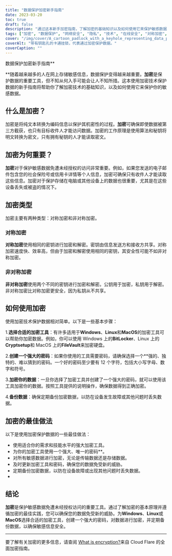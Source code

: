```yaml
---
title: "数据保护加密新手指南"
date: 2023-03-20
toc: true
draft: false
description: "通过这本新手加密指南，了解加密的基础知识以及如何使用它来保护敏感数据的安全。"
tags: ["加密", "数据保护", "网络安全", "隐私", "技术", "在线安全", "对称加密", "非对称加密", "安全", "网络隐私", "加密", "加密传输", "数字安全", "数据隐私", "加密数据", "加密软件", "数据加密", "计算机安全", "网络安全", "密码保护"]
cover: "/img/cover/A_cartoon_padlock_with_a_keyhole_representing_data_protection.png"
coverAlt: "带有钥匙孔的卡通挂锁，代表通过加密保护数据。"
coverCaption: ""
---
```

数据保护加密新手指南**

**随着越来越多的人在网上存储敏感信息，数据保护变得越来越重要。**加密**是保护数据的重要工具，但不知从何入手可能会让人不知所措。这本使用加密技术保护数据的新手指南将帮助你了解加密技术的基础知识，以及如何使用它来保护你的敏感数据。

## 什么是加密？

加密是将纯文本转换为编码信息以保护其机密性的过程。**加密**可确保即使数据被第三方截获，也只有目标收件人才能访问数据。加密的工作原理是使用算法和秘钥将明文转换为密文，只有拥有秘钥的人才能读取密文。

## 加密为何重要？

**加密**对于保护敏感数据免遭未经授权的访问非常重要。例如，如果您发送的电子邮件包含您的社会保险号或信用卡详情等个人信息，加密可确保只有收件人才能读取这些信息。加密对于保护存储在电脑或其他设备上的数据也很重要，尤其是在这些设备丢失或被盗的情况下。

## 加密类型

加密主要有两种类型：对称加密和非对称加密。

### 对称加密

**对称加密**使用相同的密钥进行加密和解密。密钥由信息发送方和接收方共享。对称加密速度快、效率高，但由于加密和解密使用相同的密钥，其安全性可能不如非对称加密。

### 非对称加密

**非对称加密**使用两个不同的密钥进行加密和解密。公钥用于加密，私钥用于解密。非对称加密比对称加密更安全，因为私钥从不共享。

## 如何使用加密

使用加密技术保护数据相对简单。以下是一些基本步骤：

1.**选择合适的加密工具**：有许多适用于**Windows**、**Linux**和**MacOS**的加密工具可以帮助你加密数据。例如，你可以使用 Windows 上的**BitLocker**、Linux 上的**Cryptsetup**和 MacOS 上的**FileVault**来加密硬盘。

2.**创建一个强大的密码**：如果你使用的工具需要密码，请确保选择一个**强的、独特的、难以猜到的密码。一个好的密码至少要有 12 个字符，包括大小写字母、数字和符号。

3.**加密你的数据**：一旦你选择了加密工具并创建了一个强大的密码，就可以使用该工具加密你的数据。按照工具提供的说明操作，确保数据得到正确加密。

4.**备份数据**：确保定期备份加密数据，以防在设备发生故障或其他问题时丢失数据。

## 加密的最佳做法

以下是使用加密保护数据的一些最佳做法：

- 使用适合你的需求和技能水平的强大加密工具。
- 为你的加密工具使用一个强大、唯一的密码**。
- 对所有敏感数据进行加密，无论是传输数据还是存储数据。
- 及时更新加密工具和密码，确保您的数据免受新的威胁。
- 定期备份加密数据，以防在设备故障或出现其他问题时丢失数据。
-
## 结论

**加密**是保护敏感数据免遭未经授权访问的重要工具。通过了解加密的基本原理并遵循加密的最佳实践，您可以确保您的数据免受新的威胁。为**Windows**、**Linux**或**MacOS**选择合适的加密工具，创建一个强大的密码，对数据进行加密，并定期备份数据，以确保敏感信息安全。

______

要了解有关加密的更多信息，请查阅 [What is encryption?](https://www.cloudflare.com/learning/ssl/what-is-encryption/)来自 Cloud Flare 的全面加密指南。
